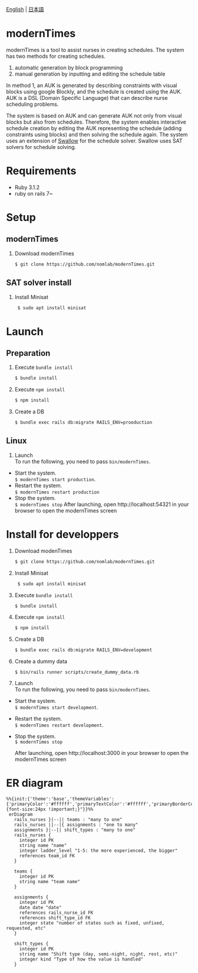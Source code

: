 [English][] | [日本語][]


[English]:  https://github.com/nomlab/modernTimes/blob/main/README.md       "English"
[日本語]:    https://github.com/nomlab/modernTimes/blob/main/README.ja.md    "日本語"

# modernTimes
modernTimes is a tool to assist nurses in creating schedules.
The system has two methods for creating schedules.
1. automatic generation by block programming
2. manual generation by inputting and editing the schedule table

In method 1, an AUK is generated by describing constraints with visual blocks using google Blockly, and the schedule is created using the AUK.
AUK is a DSL (Domain Specific Language) that can describe nurse scheduling problems.

The system is based on AUK and can generate AUK not only from visual blocks but also from schedules.
Therefore, the system enables interactive schedule creation by editing the AUK representing the schedule (adding constraints using blocks) and then solving the schedule again.
The system uses an extension of [Swallow](https://github.com/matsuda0528/swallow) for the schedule solver.
Swallow uses SAT solvers for schedule solving.

# Requirements
+ Ruby 3.1.2
+ ruby on rails 7~

# Setup
## modernTimes
1. Download modernTimes
   ```bash
   $ git clone https://github.com/nomlab/modernTimes.git
   ```

## SAT solver install
1. Install Minisat
   ```bash
    $ sudo apt install minisat
   ```

# Launch
## Preparation
1. Execute `bundle install`
   ```bash
   $ bundle install
   ```
2. Execute `npm install`
   ```bash
   $ npm install
   ```
3. Create a DB
   ```bash
   $ bundle exec rails db:migrate RAILS_ENV=prooduction
   ```

## Linux
1. Launch<br >
   To run the following, you need to pass `bin/modernTimes`.
+ Start the system.<br >
   `$ modernTimes start production`.
+ Restart the system.<br >
   `$ modernTimes restart production`
+ Stop the system.<br >
   `$ modernTimes stop`
   After launching, open http://localhost:54321 in your browser to open the modernTimes screen


# Install for developpers
1. Download modenTimes
   ```bash
   $ git clone https://github.com/nomlab/modernTimes.git
   ```
2. Install Minisat
   ```bash
    $ sudo apt install minisat
   ```
3. Execute `bundle install`
   ```bash
   $ bundle install
   ```
4. Execute `npm install`
   ```bash
   $ npm install
   ```
5. Create a DB
   ```bash
   $ bundle exec rails db:migrate RAILS_ENV=development
   ```
6. Create a dummy data
   ```
   $ bin/rails runner scripts/create_dummy_data.rb
   ```
7. Launch<br >
   To run the following, you need to pass `bin/modernTimes`.
+ Start the system.<br >
   `$ modernTimes start development`.
+ Restart the system.<br >
   `$ modernTimes restart development`.
+ Stop the system.<br >
   `$ modernTimes stop`

   After launching, open http://localhost:3000 in your browser to open the modernTimes screen

# ER diagram
```mermaid
%%{init:{'theme':'base','themeVariables':{'primaryColor':'#ffffff','primaryTextColor':'#ffffff','primaryBorderColor':'#000000','secondaryColor':'#000000','lineColor':'#000000','noteTextColor':'#000000','noteBkgColor':'#000000','textColor':'#000000','fontSize':'20px','fontFamily':''},'themeCSS':"text.actor {font-size:24px !important;}"}}%%
 erDiagram
   rails_nurses }|--|| teams : "many to one"
   rails_nurses ||--|{ assignments : "one to many"
   assignments }|--|| shift_types : "many to one"
   rails_nurses {
     integer id PK
     string name "name"
     integer ladder_level "1-5: the more experienced, the bigger"
     references team_id FK
   }

   teams {
     integer id PK
     string name "team name"
   }

   assignments {
     integer id PK
     date date "date"
     references rails_nurse_id FK
     references shift_type_id FK
     integer state "number of states such as fixed, unfixed, requested, etc"
   }

   shift_types {
     integer id PK
     string name "Shift type (day, semi-night, night, rest, etc)"
     integer kind "Type of how the value is handled"
   }
 ```
